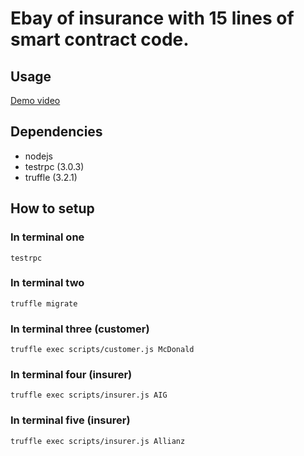 # Ebay of insurance with 15 lines of smart contract code.

## Usage

[Demo video](https://youtu.be/ylQOv_t8xlw)

## Dependencies

- nodejs
- testrpc (3.0.3)
- truffle (3.2.1)

## How to setup

### In terminal one

```
testrpc
```

### In terminal two

```
truffle migrate
```

### In terminal three (customer)

```
truffle exec scripts/customer.js McDonald
```

### In terminal four (insurer)

```
truffle exec scripts/insurer.js AIG
```

### In terminal five (insurer)

```
truffle exec scripts/insurer.js Allianz
```
